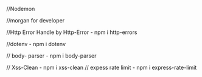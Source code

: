 //Nodemon

//morgan for developer 


//Http Error Handle by Http-Error - npm i http-errors

//dotenv - npm i dotenv


// body- parser - npm i body-parser

<!-- security -->
// Xss-Clean - npm i xss-clean
// expess rate limit -  npm i express-rate-limit